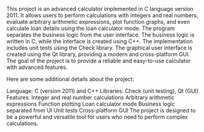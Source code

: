 This project is an advanced calculator implemented in C language version 2011. It allows users to perform calculations with integers and real numbers, evaluate arbitrary arithmetic expressions, plot function graphs, and even calculate loan details using the loan calculator mode. The program separates the business logic from the user interface. The business logic is written in C, while the interface is created using C++. The implementation includes unit tests using the Check library. The graphical user interface is created using the Qt library, providing a modern and cross-platform GUI. The goal of the project is to provide a reliable and easy-to-use calculator with advanced features.

Here are some additional details about the project:

Language: C (version 2011) and C++
Libraries: Check (unit testing), Qt (GUI)
Features:
Integer and real number calculations
Arbitrary arithmetic expressions
Function plotting
Loan calculator mode
Business logic separated from UI
Unit tests
Cross-platform GUI
The project is designed to be a powerful and versatile tool for users who need to perform complex calculations.
